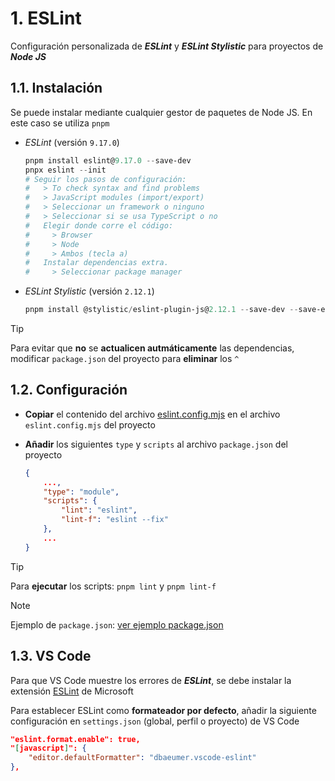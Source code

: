 # 1. ESLint
Configuración personalizada de ***ESLint*** y ***ESLint Stylistic*** para proyectos de ***Node JS***


## 1.1. Instalación
Se puede instalar mediante cualquier gestor de paquetes de Node JS. En este caso se utiliza `pnpm`

- *ESLint* (versión `9.17.0`)

    ```powershell
    pnpm install eslint@9.17.0 --save-dev
    pnpx eslint --init
    # Seguir los pasos de configuración:
    #   > To check syntax and find problems
    #   > JavaScript modules (import/export)
    #   > Seleccionar un framework o ninguno
    #   > Seleccionar si se usa TypeScript o no
    #   Elegir donde corre el código:
    #     > Browser
    #     > Node
    #     > Ambos (tecla a)
    #   Instalar dependencias extra.
    #     > Seleccionar package manager
    ```

- *ESLint Stylistic* (versión `2.12.1`)

    ```powershell
    pnpm install @stylistic/eslint-plugin-js@2.12.1 --save-dev --save-exact
    ```

> [!TIP]
> Para evitar que **no** se **actualicen autmáticamente** las dependencias, modificar `package.json` del proyecto para **eliminar** los `^`


## 1.2. Configuración

- **Copiar** el contenido del archivo [eslint.config.mjs](eslint.config.mjs) en el archivo `eslint.config.mjs` del proyecto

- **Añadir** los siguientes `type` y `scripts` al archivo `package.json` del proyecto

    ```json
    {
        ...,
        "type": "module",
        "scripts": {
            "lint": "eslint",
            "lint-f": "eslint --fix"
        },
        ...
    }
    ```

> [!TIP]
> Para **ejecutar** los scripts: `pnpm lint` y `pnpm lint-f`

> [!NOTE]
> Ejemplo de `package.json`: [ver ejemplo package.json](package.json)


## 1.3. VS Code
Para que VS Code muestre los errores de ***ESLint***, se debe instalar la extensión [ESLint](https://marketplace.visualstudio.com/items?itemName=dbaeumer.vscode-eslint) de Microsoft

Para establecer ESLint como **formateador por defecto**, añadir la siguiente configuración en `settings.json` (global, perfil o proyecto) de VS Code

```json
"eslint.format.enable": true,
"[javascript]": {
    "editor.defaultFormatter": "dbaeumer.vscode-eslint"
},
```
